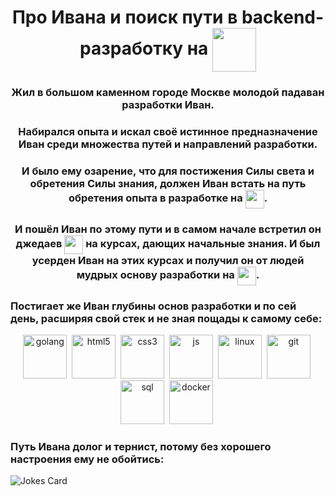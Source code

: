 <div id="header" align="center">
    <h1>Про Ивана и поиск пути в backend-разработку на <img src="https://cdn.jsdelivr.net/gh/devicons/devicon@latest/icons/go/go-original-wordmark.svg" width="70" height="70" align="center"/></h1>
    <h3>Жил в большом каменном городе Москве молодой падаван разработки Иван.</h3> <h3>Набирался опыта и искал своё истинное предназначение Иван среди множества путей и направлений разработки.</h3>
    <h3>И было ему озарение, что для постижения Силы света и обретения Силы знания, должен Иван встать на путь обретения опыта в разработке на <img src="https://cdn.jsdelivr.net/gh/devicons/devicon@latest/icons/go/go-original-wordmark.svg" width="30" height="30" align="center"/>.</h3>
    <h3>И пошёл Иван по этому пути и в самом начале встретил он джедаев <img src="https://cdn.jsdelivr.net/gh/devicons/devicon@latest/icons/go/go-original-wordmark.svg" width="30" height="30" align="center"/> на курсах, дающих начальные знания. И был усерден Иван на этих курсах и получил он от людей мудрых основу разработки на <img src="https://cdn.jsdelivr.net/gh/devicons/devicon@latest/icons/go/go-original-wordmark.svg" width="30" height="30" align="center"/>.</h3>
</div>

<h3>Постигает же Иван глубины основ разработки и по сей день, расширяя свой стек и не зная пощады к самому себе:</h3>
<div id="stack" align="center">
<img src="https://cdn.jsdelivr.net/gh/devicons/devicon@latest/icons/go/go-original-wordmark.svg" title="golang" width="70" height="70" />&nbsp;
<img src="https://cdn.jsdelivr.net/gh/devicons/devicon@latest/icons/html5/html5-original-wordmark.svg" title="html5" width="70" height="70"/>&nbsp;
<img src="https://cdn.jsdelivr.net/gh/devicons/devicon@latest/icons/css3/css3-original-wordmark.svg" title="css3" width="70" height="70"/>&nbsp;
<img src="https://cdn.jsdelivr.net/gh/devicons/devicon@latest/icons/javascript/javascript-plain.svg" title="js" width="70" height="70"/>&nbsp;
<img src="https://cdn.jsdelivr.net/gh/devicons/devicon@latest/icons/linux/linux-original.svg" title="linux" width="70" height="70"/>&nbsp;
<img src="https://cdn.jsdelivr.net/gh/devicons/devicon/icons/git/git-plain.svg" title="git" width="70" height="70"/>&nbsp;
<img src="https://cdn.jsdelivr.net/gh/devicons/devicon/icons/postgresql/postgresql-original.svg" title="sql" width="70" height="70"/>&nbsp;
<img src="https://cdn.jsdelivr.net/gh/devicons/devicon@latest/icons/docker/docker-original-wordmark.svg" title="docker" width="70" height="70"/>&nbsp;
</div>

<h3>Путь Ивана долог и тернист, потому без хорошего настроения ему не обойтись:</h3>

<img src="https://readme-jokes.vercel.app/api?hideBorder&theme=cobalt&qColor=%23944bcc&aColor=%23bbdb51" alt="Jokes Card" />

